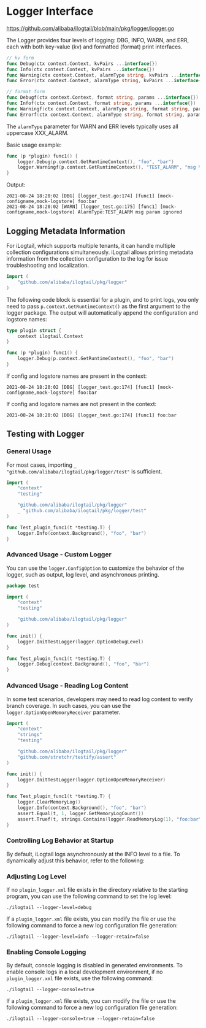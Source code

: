 # Logger Interface

<https://github.com/alibaba/ilogtail/blob/main/pkg/logger/logger.go>

The Logger provides four levels of logging: DBG, INFO, WARN, and ERR, each with both key-value (kv) and formatted (format) print interfaces.

```go
// kv form
func Debug(ctx context.Context, kvPairs ...interface{})
func Info(ctx context.Context, kvPairs ...interface{})
func Warning(ctx context.Context, alarmType string, kvPairs ...interface{})
func Error(ctx context.Context, alarmType string, kvPairs ...interface{})

// format form
func Debugf(ctx context.Context, format string, params ...interface{})
func Infof(ctx context.Context, format string, params ...interface{})
func Warningf(ctx context.Context, alarmType string, format string, params ...interface{})
func Errorf(ctx context.Context, alarmType string, format string, params ...interface{})
```

The `alarmType` parameter for WARN and ERR levels typically uses all uppercase XXX_ALARM.

Basic usage example:

```go
func (p *plugin) func1() {
    logger.Debug(p.context.GetRuntimeContext(), "foo", "bar")
    logger.Warningf(p.context.GetRuntimeContext(), "TEST_ALARM", "msg %s", "param ignored")
}
```

Output:

```plaintext
2021-08-24 18:20:02 [DBG] [logger_test.go:174] [func1] [mock-configname,mock-logstore] foo:bar
2021-08-24 18:20:02 [WARN] [logger_test.go:175] [func1] [mock-configname,mock-logstore] AlarmType:TEST_ALARM msg param ignored
```

## Logging Metadata Information

For iLogtail, which supports multiple tenants, it can handle multiple collection configurations simultaneously. iLogtail allows printing metadata information from the collection configuration to the log for issue troubleshooting and localization.

```go
import (
    "github.com/alibaba/ilogtail/pkg/logger"
)
```

The following code block is essential for a plugin, and to print logs, you only need to pass `p.context.GetRuntimeContext()` as the first argument to the logger package. The output will automatically append the configuration and logstore names:

```go
type plugin struct {
    context ilogtail.Context
}

func (p *plugin) func1() {
    logger.Debug(p.context.GetRuntimeContext(), "foo", "bar")
}
```

If config and logstore names are present in the context:

```plaintext
2021-08-24 18:20:02 [DBG] [logger_test.go:174] [func1] [mock-configname,mock-logstore] foo:bar
```

If config and logstore names are not present in the context:

```plaintext
2021-08-24 18:20:02 [DBG] [logger_test.go:174] [func1] foo:bar
```

## Testing with Logger

### General Usage

For most cases, importing `_ "github.com/alibaba/ilogtail/pkg/logger/test"` is sufficient.

```go
import (
    "context"
    "testing"

    "github.com/alibaba/ilogtail/pkg/logger"
    _ "github.com/alibaba/ilogtail/pkg/logger/test"
)

func Test_plugin_func1(t *testing.T) {
    logger.Info(context.Background(), "foo", "bar")
}
```

### Advanced Usage - Custom Logger

You can use the `logger.ConfigOption` to customize the behavior of the logger, such as output, log level, and asynchronous printing.

```go
package test

import (
    "context"
    "testing"

    "github.com/alibaba/ilogtail/pkg/logger"
)

func init() {
    logger.InitTestLogger(logger.OptionDebugLevel)
}

func Test_plugin_func1(t *testing.T) {
    logger.Debug(context.Background(), "foo", "bar")
}
```

### Advanced Usage - Reading Log Content

In some test scenarios, developers may need to read log content to verify branch coverage. In such cases, you can use the `logger.OptionOpenMemoryReceiver` parameter.

```go
import (
    "context"
    "strings"
    "testing"

    "github.com/alibaba/ilogtail/pkg/logger"
    "github.com/stretchr/testify/assert"
)

func init() {
    logger.InitTestLogger(logger.OptionOpenMemoryReceiver)
}

func Test_plugin_func1(t *testing.T) {
    logger.ClearMemoryLog()
    logger.Info(context.Background(), "foo", "bar")
    assert.Equal(t, 1, logger.GetMemoryLogCount())
    assert.Truef(t, strings.Contains(logger.ReadMemoryLog(1), "foo:bar"), "got %s", logger.ReadMemoryLog(1))
}
```

### Controlling Log Behavior at Startup

By default, iLogtail logs asynchronously at the INFO level to a file. To dynamically adjust this behavior, refer to the following:

### Adjusting Log Level

If no `plugin_logger.xml` file exists in the directory relative to the starting program, you can use the following command to set the log level:

```shell
./ilogtail --logger-level=debug
```

If a `plugin_logger.xml` file exists, you can modify the file or use the following command to force a new log configuration file generation:

```shell
./ilogtail --logger-level=info --logger-retain=false
```

### Enabling Console Logging

By default, console logging is disabled in generated environments. To enable console logs in a local development environment, if no `plugin_logger.xml` file exists, use the following command:

```shell
./ilogtail --logger-console=true
```

If a `plugin_logger.xml` file exists, you can modify the file or use the following command to force a new log configuration file generation:

```shell
./ilogtail --logger-console=true --logger-retain=false
```
